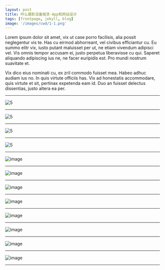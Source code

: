 ```yaml
---
layout: post
title: 咔么摄影设备租赁-App和网站设计
tags: [frontpage, jekyll, blog]
image: '/images/cwd/1-1.png'
---
```


Lorem ipsum dolor sit amet, vix ut case porro facilisis, alia possit neglegentur vis te. Has cu eirmod abhorreant, vel civibus efficiantur cu. Eu summo elitr vix, iusto putant maluisset per ut, ne etiam vivendum adipisci vel. Vis omnis tempor accusam ei, justo perpetua liberavisse cu qui. Saperet aliquando adipiscing ius ne, ne facer euripidis est. Pro mundi nostrum suavitate et.

Vix dico eius nominati cu, ex zril commodo fuisset mea. Habeo adhuc audiam ius no. In quis virtute officiis has. Vix ad honestatis accommodare, quis virtute et sit, pertinax expetenda eam id. Duo an fuisset delectus dissentias, justo altera ea per.

---

![5](/images/cwd/1-2.png)

---

![5](/images/cwd/1-3.png)

---

![5](/images/cwd/1-4.png)

---

![5](/images/cwd/1-5.png)

---

![image](/images/cwd/1-6.png)

---

![image](/images/cwd/1-7.png)

---

![image](/images/cwd/1-8.png)

---

![image](/images/cwd/1-9.png)

---

![image](/images/cwd/1-10.png)

---

![image](/images/cwd/1-11.png)

---

![image](/images/cwd/1-12.png)

---

![image](/images/cwd/1-13.png)

---